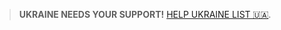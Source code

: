 

> **UKRAINE NEEDS YOUR SUPPORT!** [HELP UKRAINE LIST 🇺🇦](https://helpukrainelist.vercel.app/).


 


 
